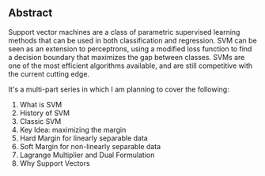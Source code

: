 ## Abstract
Support vector machines are a class of parametric supervised learning methods that can be used in both classification and regression. SVM can be seen as an extension to perceptrons, using a modified loss function to find a decision boundary that maximizes the gap between classes. SVMs are one of the most efficient algorithms available, and are still competitive with the current cutting edge.


It's a multi-part series in which I am planning to cover the following:

1. What is SVM
2. History of SVM
3. Classic SVM 
4. Key Idea: maximizing the margin
5. Hard Margin for linearly separable data
6. Soft Margin for non-linearly separable data
7. Lagrange Multiplier and Dual Formulation
8. Why Support Vectors
